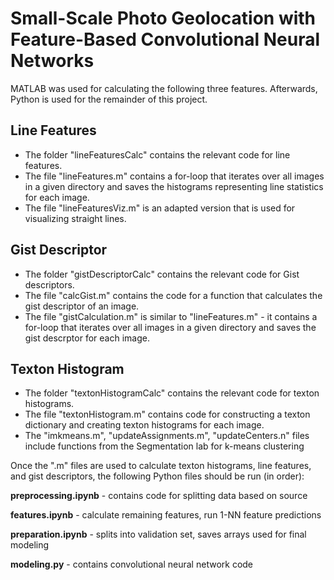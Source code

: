 # Small-Scale Photo Geolocation with Feature-Based Convolutional Neural Networks

MATLAB was used for calculating the following three features. Afterwards, Python is used for the remainder of this project.

## Line Features
- The folder "lineFeaturesCalc" contains the relevant code for line features.
- The file "lineFeatures.m" contains a for-loop that iterates over all images in a given directory and saves the histograms representing line statistics for each image.
- The file "lineFeaturesViz.m" is an adapted version that is used for visualizing straight lines.

## Gist Descriptor
- The folder "gistDescriptorCalc" contains the relevant code for Gist descriptors.
- The file "calcGist.m" contains the code for a function that calculates the gist descriptor of an image.
- The file "gistCalculation.m" is similar to "lineFeatures.m" - it contains a for-loop that iterates over all images in a given directory and saves the gist descrptor for each image.

## Texton Histogram
- The folder "textonHistogramCalc" contains the relevant code for texton histograms.
- The file "textonHistogram.m" contains code for constructing a texton dictionary and creating texton histograms for each image.
- The "imkmeans.m", "updateAssignments.m", "updateCenters.n" files include functions from the Segmentation lab for k-means clustering

Once the ".m" files are used to calculate texton histograms, line features, and gist descriptors, the following Python files should be run (in order):

**preprocessing.ipynb** - contains code for splitting data based on source

**features.ipynb** - calculate remaining features, run 1-NN feature predictions

**preparation.ipynb** - splits into validation set, saves arrays used for final modeling

**modeling.py** - contains convolutional neural network code
